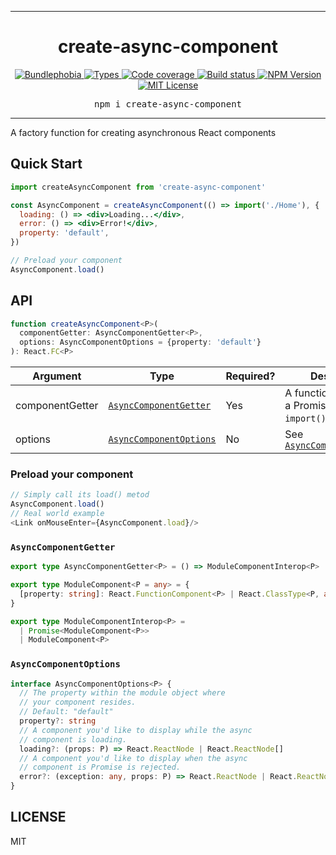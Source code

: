 <hr>
<div align="center">
  <h1 align="center">
    create-async-component
  </h1>
</div>

<p align="center">
  <a href="https://bundlephobia.com/result?p=create-async-component">
    <img alt="Bundlephobia" src="https://img.shields.io/bundlephobia/minzip/create-async-component?style=for-the-badge&labelColor=24292e">
  </a>
  <a aria-label="Types" href="https://www.npmjs.com/package/create-async-component">
    <img alt="Types" src="https://img.shields.io/npm/types/create-async-component?style=for-the-badge&labelColor=24292e">
  </a>
  <a aria-label="Code coverage report" href="https://codecov.io/gh/jaredLunde/create-async-component">
    <img alt="Code coverage" src="https://img.shields.io/codecov/c/gh/jaredLunde/create-async-component?style=for-the-badge&labelColor=24292e">
  </a>
  <a aria-label="Build status" href="https://travis-ci.com/jaredLunde/create-async-component">
    <img alt="Build status" src="https://img.shields.io/travis/com/jaredLunde/create-async-component?style=for-the-badge&labelColor=24292e">
  </a>
  <a aria-label="NPM version" href="https://www.npmjs.com/package/create-async-component">
    <img alt="NPM Version" src="https://img.shields.io/npm/v/create-async-component?style=for-the-badge&labelColor=24292e">
  </a>
  <a aria-label="License" href="https://jaredlunde.mit-license.org/">
    <img alt="MIT License" src="https://img.shields.io/npm/l/create-async-component?style=for-the-badge&labelColor=24292e">
  </a>
</p>

<pre align="center">npm i create-async-component</pre>
<hr>

A factory function for creating asynchronous React components

## Quick Start

```jsx harmony
import createAsyncComponent from 'create-async-component'

const AsyncComponent = createAsyncComponent(() => import('./Home'), {
  loading: () => <div>Loading...</div>,
  error: () => <div>Error!</div>,
  property: 'default',
})

// Preload your component
AsyncComponent.load()
```

## API

```typescript
function createAsyncComponent<P>(
  componentGetter: AsyncComponentGetter<P>,
  options: AsyncComponentOptions = {property: 'default'}
): React.FC<P>
```

| Argument        | Type                                              | Required? | Description                                                   |
| --------------- | ------------------------------------------------- | --------- | ------------------------------------------------------------- |
| componentGetter | [`AsyncComponentGetter`](#asynccomponentgetter)   | Yes       | A function that returns a Promise e.g. an `import()` function |
| options         | [`AsyncComponentOptions`](#asynccomponentoptions) | No        | See [`AsyncComponentOptions`](#asynccomponentoptions)         |

### Preload your component

```typescript
// Simply call its load() metod
AsyncComponent.load()
// Real world example
<Link onMouseEnter={AsyncComponent.load}/>
```

### `AsyncComponentGetter`

```typescript
export type AsyncComponentGetter<P> = () => ModuleComponentInterop<P>

export type ModuleComponent<P = any> = {
  [property: string]: React.FunctionComponent<P> | React.ClassType<P, any, any>
}

export type ModuleComponentInterop<P> =
  | Promise<ModuleComponent<P>>
  | ModuleComponent<P>
```

### `AsyncComponentOptions`

```typescript
interface AsyncComponentOptions<P> {
  // The property within the module object where
  // your component resides.
  // Default: "default"
  property?: string
  // A component you'd like to display while the async
  // component is loading.
  loading?: (props: P) => React.ReactNode | React.ReactNode[]
  // A component you'd like to display when the async
  // component is Promise is rejected.
  error?: (exception: any, props: P) => React.ReactNode | React.ReactNode[]
}
```

## LICENSE

MIT
